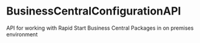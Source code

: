 # BusinessCentralConfigurationAPI
API for working with Rapid Start Business Central Packages in on premises environment
